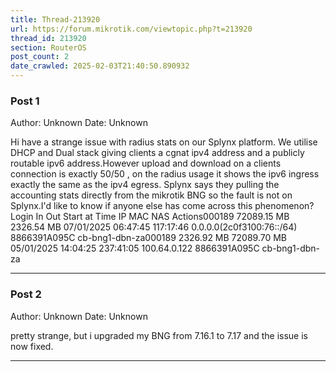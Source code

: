 ```yaml
---
title: Thread-213920
url: https://forum.mikrotik.com/viewtopic.php?t=213920
thread_id: 213920
section: RouterOS
post_count: 2
date_crawled: 2025-02-03T21:40:50.890932
---
```


### Post 1
Author: Unknown
Date: Unknown

Hi have a strange issue with radius stats on our Splynx platform. We utilise DHCP and Dual stack giving clients a cgnat ipv4 address and a publicly routable ipv6 address.However upload and download on a clients connection is exactly 50/50 , on the radius usage it shows the ipv6 ingress exactly the same as the ipv4 egress. Splynx says they pulling the accounting stats directly from the mikrotik BNG so the fault is not on Splynx.I'd like to know if anyone else has come across this phenomenon?Login	In	Out	Start at	Time	IP	MAC	NAS	Actions000189	72089.15 MB	2326.54 MB	07/01/2025 06:47:45	117:17:46	0.0.0.0(2c0f3100:76::/64)	8866391A095C	cb-bng1-dbn-za000189	2326.92 MB	72089.70 MB	05/01/2025 14:04:25	237:41:05	100.64.0.122	8866391A095C	cb-bng1-dbn-za

---
### Post 2
Author: Unknown
Date: Unknown

pretty strange, but i upgraded my BNG from 7.16.1 to 7.17 and the issue is now fixed.

---
